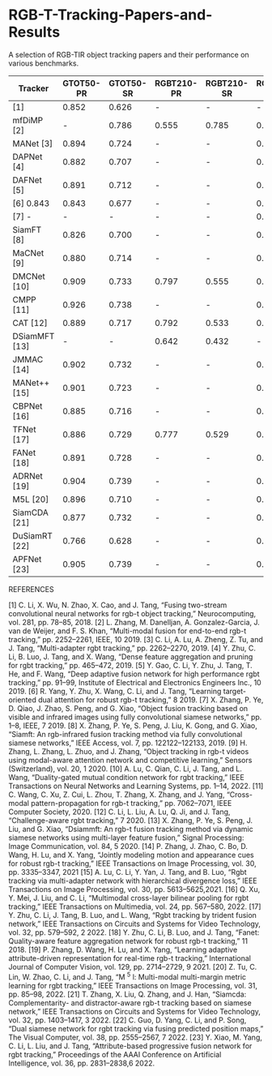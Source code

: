 # RGB-T-Tracking-Papers-and-Results
A selection of RGB-TIR object tracking papers and their performance on various benchmarks.

| **Tracker**    | **GTOT50-PR** | **GTOT50-SR** | **RGBT210-PR** | **RGBT210-SR** | **RGBT234-PR** | **RGBT234-SR** | **LasHeR-PR** | **LasHeR-SR** |
|----------------|---------------|---------------|----------------|----------------|----------------|----------------|---------------|---------------|
| [1]            | 0.852         | 0.626         | -              | -              | -              | -              | -             | -             |
| mfDiMP [2]     | -             | 0.786         | 0.555          | 0.785          | 0.559          | 0.447          | 0.344         |               |
| MANet [3]      | 0.894         | 0.724         | -              | -              | 0.777          | 0.539          | 0.457         | 0.33          |
| DAPNet [4]     | 0.882         | 0.707         | -              | -              | 0.766          | 0.537          | 0.431         | 0.314         |
| DAFNet [5]     | 0.891         | 0.712         | -              | -              | 0.796          | 0.544          | 0.449         | 0.311         |
| [6] 0.843      | 0.843         | 0.677         | -              | -              | 0.787          | 0.545          | -             | -             |
| [7] -          | -             | -             | -              | -              | 0.610          | 0.428          | -             | -             |
| SiamFT [8]     | 0.826         | 0.700         | -              | -              | 0.688          | 0.486          | -             | -             |
| MaCNet [9]     | 0.880         | 0.714         | -              | -              | 0.790          | 0.554          | 0.483         | 0.352         |
| DMCNet [10]    | 0.909         | 0.733         | 0.797          | 0.555          | 0.839          | 0.593          | 0.491         | 0.357         |
| CMPP [11]      | 0.926         | 0.738         | -              | -              | 0.823          | 0.575          | -             | -             |
| CAT [12]       | 0.889         | 0.717         | 0.792          | 0.533          | 0.804          | 0.561          | 0.451         | 0.317         |
| DSiamMFT [13]  | -             | -             | 0.642          | 0.432          | -              | -              | -             | -             |
| JMMAC [14]     | 0.902         | 0.732         | -              | -              | 0.790          | 0.573          | -             | -             |
| MANet++ [15]   | 0.901         | 0.723         | -              | -              | 0.800          | 0.554          | 0.467         | 0.317         |
| CBPNet [16]    | 0.885         | 0.716         | -              | -              | 0.794          | 0.541          | -             | -             |
| TFNet [17]     | 0.886         | 0.729         | 0.777          | 0.529          | 0.806          | 0.560          | -             | -             |
| FANet [18]     | 0.891         | 0.728         | -              | -              | 0.787          | 0.553          | 0.442         | 0.309         |
| ADRNet [19]    | 0.904         | 0.739         | -              | -              | 0.809          | 0.571          | -             | -             |
| M5L [20]       | 0.896         | 0.710         | -              | -              | 0.795          | 0.542          | -             | -             |
| SiamCDA [21]   | 0.877         | 0.732         | -              | -              | 0.760          | 0.569          | -             | -             |
| DuSiamRT [22]  | 0.766         | 0.628         | -              | -              | 0.567          | 0.384          | -             | -             |
| APFNet [23]    | 0.905         | 0.739         | -              | -              | 0.827          | 0.579          | 0.500         | 0.362         |


REFERENCES

[1] C. Li, X. Wu, N. Zhao, X. Cao, and J. Tang, “Fusing two-stream convolutional neural networks for rgb-t object tracking,” Neurocomputing, vol. 281, pp. 78–85, 2018.
[2] L. Zhang, M. Danelljan, A. Gonzalez-Garcia, J. van de Weijer, and F. S. Khan, “Multi-modal fusion for end-to-end rgb-t tracking,” pp. 2252–2261, IEEE, 10 2019.
[3] C. Li, A. Lu, A. Zheng, Z. Tu, and J. Tang, “Multi-adapter rgbt tracking,” pp. 2262–2270, 2019.
[4] Y. Zhu, C. Li, B. Luo, J. Tang, and X. Wang, “Dense feature aggregation and pruning for rgbt tracking,” pp. 465–472, 2019.
[5] Y. Gao, C. Li, Y. Zhu, J. Tang, T. He, and F. Wang, “Deep adaptive fusion network for high performance rgbt tracking,” pp. 91–99, Institute of Electrical and Electronics Engineers Inc., 10 2019.
[6] R. Yang, Y. Zhu, X. Wang, C. Li, and J. Tang, “Learning target-oriented dual attention for robust rgb-t tracking,” 8 2019.
[7] X. Zhang, P. Ye, D. Qiao, J. Zhao, S. Peng, and G. Xiao, “Object fusion tracking based on visible and infrared images using fully convolutional siamese networks,” pp. 1–8, IEEE, 7 2019.
[8] X. Zhang, P. Ye, S. Peng, J. Liu, K. Gong, and G. Xiao, “Siamft: An rgb-infrared fusion tracking method via fully convolutional siamese networks,” IEEE Access, vol. 7, pp. 122122–122133, 2019.
[9] H. Zhang, L. Zhang, L. Zhuo, and J. Zhang, “Object tracking in rgb-t videos using modal-aware attention network and competitive learning,” Sensors (Switzerland), vol. 20, 1 2020.
[10] A. Lu, C. Qian, C. Li, J. Tang, and L. Wang, “Duality-gated mutual condition network for rgbt tracking,” IEEE Transactions on Neural Networks and Learning Systems, pp. 1–14, 2022.
[11] C. Wang, C. Xu, Z. Cui, L. Zhou, T. Zhang, X. Zhang, and J. Yang, “Cross-modal pattern-propagation for rgb-t tracking,” pp. 7062–7071, IEEE Computer Society, 2020.
[12] C. Li, L. Liu, A. Lu, Q. Ji, and J. Tang, “Challenge-aware rgbt tracking,” 7 2020.
[13] X. Zhang, P. Ye, S. Peng, J. Liu, and G. Xiao, “Dsiammft: An rgb-t fusion tracking method via dynamic siamese networks using multi-layer feature fusion,” Signal Processing: Image Communication, vol. 84, 5 2020.
[14] P. Zhang, J. Zhao, C. Bo, D. Wang, H. Lu, and X. Yang, “Jointly modeling motion and appearance cues for robust rgb-t tracking,” IEEE Transactions on Image Processing, vol. 30, pp. 3335–3347, 2021
[15] A. Lu, C. Li, Y. Yan, J. Tang, and B. Luo, “Rgbt tracking via multi-adapter network with hierarchical divergence loss,” IEEE Transactions on Image Processing, vol. 30, pp. 5613–5625,2021.
[16] Q. Xu, Y. Mei, J. Liu, and C. Li, “Multimodal cross-layer bilinear pooling for rgbt tracking,” IEEE Transactions on Multimedia, vol. 24, pp. 567–580, 2022.
[17] Y. Zhu, C. Li, J. Tang, B. Luo, and L. Wang, “Rgbt tracking by trident fusion network,” IEEE Transactions on Circuits and Systems for Video Technology, vol. 32, pp. 579–592, 2 2022.
[18] Y. Zhu, C. Li, B. Luo, and J. Tang, “Fanet: Quality-aware feature aggregation network for robust rgb-t tracking,” 11 2018.
[19] P. Zhang, D. Wang, H. Lu, and X. Yang, “Learning adaptive attribute-driven representation for real-time rgb-t tracking,” International Journal of Computer Vision, vol. 129, pp. 2714–2729, 9 2021.
[20] Z. Tu, C. Lin, W. Zhao, C. Li, and J. Tang, “M <sup>5</sup> l: Multi-modal multi-margin metric learning for rgbt tracking,” IEEE Transactions on Image Processing, vol. 31, pp. 85–98, 2022.
[21] T. Zhang, X. Liu, Q. Zhang, and J. Han, “Siamcda: Complementarity- and distractor-aware rgb-t tracking based on siamese network,” IEEE Transactions on Circuits and Systems for Video Technology, vol. 32, pp. 1403–1417, 3 2022.
[22] C. Guo, D. Yang, C. Li, and P. Song, “Dual siamese network for rgbt tracking via fusing predicted position maps,” The Visual Computer, vol. 38, pp. 2555–2567, 7 2022.
[23] Y. Xiao, M. Yang, C. Li, L. Liu, and J. Tang, “Attribute-based progressive fusion network for rgbt tracking,” Proceedings of the AAAI Conference on Artificial Intelligence, vol. 36, pp. 2831–2838,6 2022.

